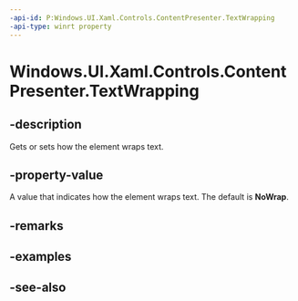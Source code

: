 ```yaml
---
-api-id: P:Windows.UI.Xaml.Controls.ContentPresenter.TextWrapping
-api-type: winrt property
---
```


<!-- Property syntax
public Windows.UI.Xaml.TextWrapping TextWrapping { get;  set; }
-->

# Windows.UI.Xaml.Controls.ContentPresenter.TextWrapping

## -description
Gets or sets how the element wraps text.



## -property-value
A value that indicates how the element wraps text. The default is **NoWrap**.

## -remarks

## -examples

## -see-also
